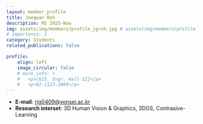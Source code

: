 ```yaml
---
layout: member_profile
title: Jaegwan Roh
description: MS 2025-Now
img: assets/img/members/profile_jgroh.jpg # assets/img/members/profile_jykim.jpg
# importance: 1
category: Students
related_publications: false

profile:
    align: left
    image_circular: false
    # more_info: >
    #   <p>C625, Engr. Hall III</p>
    #   <p>02-2123-2869</p>
---
```


- **E-mail**: rjg0409@yonsei.ac.kr
- **Research interset**: 3D Human Vision & Graphics, 3DGS, Contrasive-Learning
